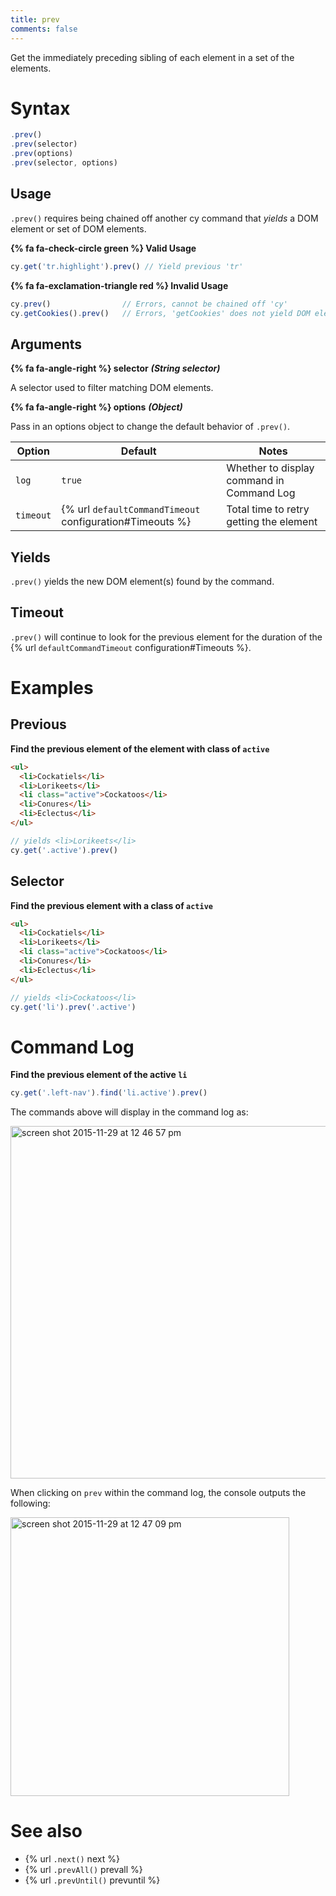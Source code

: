 ```yaml
---
title: prev
comments: false
---
```


Get the immediately preceding sibling of each element in a set of the elements.

# Syntax

```javascript
.prev()
.prev(selector)
.prev(options)
.prev(selector, options)
```

## Usage

`.prev()` requires being chained off another cy command that *yields* a DOM element or set of DOM elements.

**{% fa fa-check-circle green %} Valid Usage**

```javascript
cy.get('tr.highlight').prev() // Yield previous 'tr'
```

**{% fa fa-exclamation-triangle red %} Invalid Usage**

```javascript
cy.prev()                // Errors, cannot be chained off 'cy'
cy.getCookies().prev()   // Errors, 'getCookies' does not yield DOM element
```

## Arguments

**{% fa fa-angle-right %} selector**  ***(String selector)***

A selector used to filter matching DOM elements.

**{% fa fa-angle-right %} options**  ***(Object)***

Pass in an options object to change the default behavior of `.prev()`.

Option | Default | Notes
--- | --- | ---
`log` | `true` | Whether to display command in Command Log
`timeout` | {% url `defaultCommandTimeout` configuration#Timeouts %} | Total time to retry getting the element

## Yields

`.prev()` yields the new DOM element(s) found by the command.

## Timeout

`.prev()` will continue to look for the previous element for the duration of the {% url `defaultCommandTimeout` configuration#Timeouts %}.

# Examples

## Previous

**Find the previous element of the element with class of `active`**

```html
<ul>
  <li>Cockatiels</li>
  <li>Lorikeets</li>
  <li class="active">Cockatoos</li>
  <li>Conures</li>
  <li>Eclectus</li>
</ul>
```

```javascript
// yields <li>Lorikeets</li>
cy.get('.active').prev()
```

## Selector

**Find the previous element with a class of `active`**

```html
<ul>
  <li>Cockatiels</li>
  <li>Lorikeets</li>
  <li class="active">Cockatoos</li>
  <li>Conures</li>
  <li>Eclectus</li>
</ul>
```

```javascript
// yields <li>Cockatoos</li>
cy.get('li').prev('.active')
```

# Command Log

**Find the previous element of the active `li`**

```javascript
cy.get('.left-nav').find('li.active').prev()
```

The commands above will display in the command log as:

<img width="564" alt="screen shot 2015-11-29 at 12 46 57 pm" src="https://cloud.githubusercontent.com/assets/1271364/11458884/5bb4da1e-9697-11e5-9172-762df10c9a6e.png">

When clicking on `prev` within the command log, the console outputs the following:

<img width="446" alt="screen shot 2015-11-29 at 12 47 09 pm" src="https://cloud.githubusercontent.com/assets/1271364/11458886/5e20c63c-9697-11e5-9167-1b81f96e1906.png">

# See also

- {% url `.next()` next %}
- {% url `.prevAll()` prevall %}
- {% url `.prevUntil()` prevuntil %}
